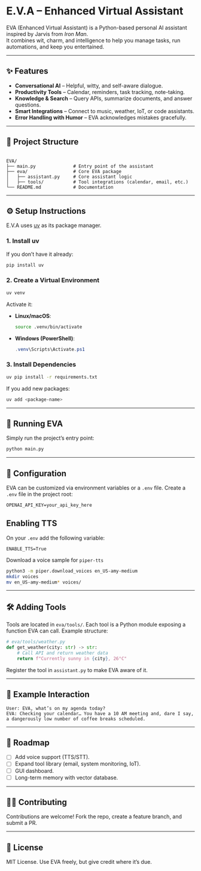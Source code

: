 # E.V.A – Enhanced Virtual Assistant

EVA (Enhanced Virtual Assistant) is a Python-based personal AI assistant inspired by Jarvis from _Iron Man_.  
It combines wit, charm, and intelligence to help you manage tasks, run automations, and keep you entertained.

---

## ✨ Features

- **Conversational AI** – Helpful, witty, and self-aware dialogue.
- **Productivity Tools** – Calendar, reminders, task tracking, note-taking.
- **Knowledge & Search** – Query APIs, summarize documents, and answer questions.
- **Smart Integrations** – Connect to music, weather, IoT, or code assistants.
- **Error Handling with Humor** – EVA acknowledges mistakes gracefully.

---

## 📂 Project Structure

```

EVA/
├── main.py              # Entry point of the assistant
├── eva/                 # Core EVA package
│   ├── assistant.py     # Core assistant logic
│   ├── tools/           # Tool integrations (calendar, email, etc.)
└── README.md            # Documentation

```

---

## ⚙️ Setup Instructions

E.V.A uses [uv](https://docs.astral.sh/uv/) as its package manager.

### 1. Install uv

If you don’t have it already:

```bash
pip install uv
```

### 2. Create a Virtual Environment

```bash
uv venv
```

Activate it:

- **Linux/macOS**:

  ```bash
  source .venv/bin/activate
  ```

- **Windows (PowerShell)**:

  ```powershell
  .venv\Scripts\Activate.ps1
  ```

### 3. Install Dependencies

```bash
uv pip install -r requirements.txt
```

If you add new packages:

```bash
uv add <package-name>
```

---

## 🚀 Running EVA

Simply run the project’s entry point:

```bash
python main.py
```

---

## 🔧 Configuration

EVA can be customized via environment variables or a `.env` file.
Create a `.env` file in the project root:

```
OPENAI_API_KEY=your_api_key_here
```

## Enabling TTS

On your `.env` add the following variable:

```
ENABLE_TTS=True
```

Download a voice sample for `piper-tts`

```sh
python3 -m piper.download_voices en_US-amy-medium
mkdir voices
mv en_US-amy-medium* voices/
```

---

## 🛠 Adding Tools

Tools are located in `eva/tools/`. Each tool is a Python module exposing a function EVA can call.
Example structure:

```python
# eva/tools/weather.py
def get_weather(city: str) -> str:
    # Call API and return weather data
    return f"Currently sunny in {city}, 26°C"
```

Register the tool in `assistant.py` to make EVA aware of it.

---

## 🤖 Example Interaction

```text
User: EVA, what’s on my agenda today?
EVA: Checking your calendar… You have a 10 AM meeting and, dare I say, a dangerously low number of coffee breaks scheduled.
```

---

## 📌 Roadmap

- [ ] Add voice support (TTS/STT).
- [ ] Expand tool library (email, system monitoring, IoT).
- [ ] GUI dashboard.
- [ ] Long-term memory with vector database.

---

## 🧑‍💻 Contributing

Contributions are welcome! Fork the repo, create a feature branch, and submit a PR.

---

## 📜 License

MIT License. Use EVA freely, but give credit where it’s due.
